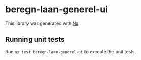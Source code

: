 # beregn-laan-generel-ui

This library was generated with [Nx](https://nx.dev).

## Running unit tests

Run `nx test beregn-laan-generel-ui` to execute the unit tests.
